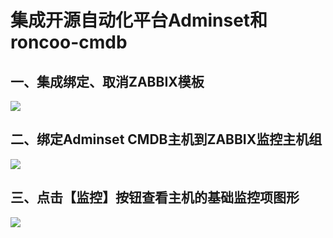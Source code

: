 # 集成开源自动化平台Adminset和roncoo-cmdb

## 一、集成绑定、取消ZABBIX模板

![](https://i.imgur.com/4aEEwnv.png)



## 二、绑定Adminset CMDB主机到ZABBIX监控主机组

![](https://i.imgur.com/WmBoqHQ.png)

## 三、点击【监控】按钮查看主机的基础监控项图形

![](https://i.imgur.com/qgmTSBP.png)
